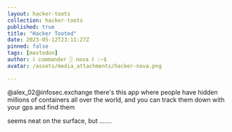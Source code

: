 ```yaml
---
layout: hacker-toots
collection: hacker-toots
published: true
title: "Hacker Tooted"
date: 2023-05-12T23:11:27Z
pinned: false
tags: [mastodon]
author: ⸸ commander ░ nova ⸸ :~$
avatar: /assets/media_attachments/hacker-nova.png

---
```


<p>@alex_02@infosec.exchange there&#39;s this app where people have hidden millions of containers all over the world, and you can track them down with your gps and find them</p><p>seems neat on the surface, but .......</p>


